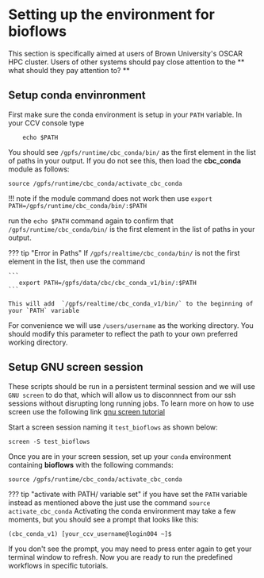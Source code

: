 # Setting up the environment for **bioflows**

This section is specifically aimed at users of Brown University's OSCAR HPC cluster. Users of other systems should pay close attention to the ** what should they pay attention to? **

## Setup conda envinronment
First make sure the conda environment is setup in your `PATH`
variable. In your CCV console type

```
    echo $PATH
```

You should see `/gpfs/runtime/cbc_conda/bin/` as the first
element in the list of paths in your output. If you do not see this, then load the **cbc_conda** module as follows:

```
source /gpfs/runtime/cbc_conda/activate_cbc_conda
```

!!! note
    if the module command does not work then use
    ```
        export PATH=/gpfs/runtime/cbc_conda/bin/:$PATH
    ```

run the `echo $PATH` command again to confirm that `/gpfs/runtime/cbc_conda/bin/` is the first element in the list of paths in your output.

??? tip "Error in Paths"
    If  `/gpfs/realtime/cbc_conda/bin/` is not the first element in the list, then use the command

	```
	   export PATH=/gpfs/data/cbc/cbc_conda_v1/bin/:$PATH
    ```

    This will add  `/gpfs/realtime/cbc_conda_v1/bin/` to the beginning of your `PATH` variable

For convenience we will use `/users/username` as the working directory. You should modify this parameter to reflect the path to your own preferred working directory.

## Setup GNU screen session
These scripts should be run in a persistent terminal session and we will
use `GNU screen` to do that, which will allow us to disconnnect from our ssh
sessions without disrupting long running jobs. To learn more on how to use screen use
the following link
[gnu
screen tutorial](https://www.linode.com/docs/networking/ssh/using-gnu-screen-to-manage-persistent-terminal-sessions)

Start a screen session naming it `test_bioflows` as shown below:

```
screen -S test_bioflows
```

Once you are in your screen session, set up your `conda` environment containing **bioflows**
with the following commands:
```
source /gpfs/runtime/cbc_conda/activate_cbc_conda
```
??? tip "activate with PATH/ variable set"
    if you have set the `PATH` variable instead as mentioned above the just use the command
    ```
        source activate_cbc_conda
    ```
Activating the conda environment may take a few moments, but you should see a prompt that looks like this:

```
(cbc_conda_v1) [your_ccv_username@login004 ~]$
```
If you don't see the prompt, you may need to press enter again to get your terminal window to refresh. Now you are ready to run the predefined workflows in specific tutorials.
